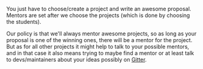 You just have to choose/create a project and write an awesome proposal.
Mentors are set after we choose the projects (which is done by choosing the students).

Our policy is that we'll always mentor awesome projects, so as long as your proposal
is one of the winning ones, there will be a mentor for the project.
But as for all other projects it might help to talk to your possible mentors, and in
that case it also means trying to maybe find a mentor or at least talk to
devs/maintainers about your ideas possibly on [Gitter](https://gitter.im/lambda_iith/LambdaSoC).
